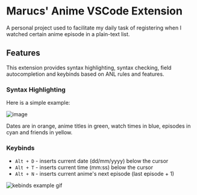 # Marucs' Anime VSCode Extension

A personal project used to facilitate my daily task of registering when I watched certain anime episode in a plain-text list.
## Features

This extension provides syntax highlighting, syntax checking, field autocompletion and keybinds based on ANL rules and features. 

### Syntax Highlighting

Here is a simple example:

![image](https://user-images.githubusercontent.com/27441558/210033638-0a925a95-56a1-4da8-844f-0e3de7047dce.png)

Dates are in orange, anime titles in green, watch times in blue, episodes in cyan and friends in yellow.

### Keybinds

- `Alt + D` - inserts current date (dd/mm/yyyy) below the cursor
- `Alt + T` - inserts current time (mm:ss) below the cursor
- `Alt + N` - inserts current anime's next episode (last episode + 1)

![kebinds example gif](https://user-images.githubusercontent.com/27441558/210034257-76635017-c312-49bf-ba75-62d24d163346.gif)
